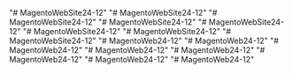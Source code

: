 "# MagentoWebSite24-12" 
"# MagentoWebSite24-12" 
"# MagentoWebSite24-12" 
"# MagentoWebSite24-12" 
"# MagentoWebSite24-12" 
"# MagentoWebSite24-12" 
"# MagentoWebSite24-12" 
"# MagentoWebSite24-12" 
"# MagentoWeb24-12" 
"# MagentoWeb24-12" 
"# MagentoWeb24-12" 
"# MagentoWeb24-12" 
"# MagentoWeb24-12" 
"# MagentoWeb24-12" 
"# MagentoWeb24-12" 
"# MagentoWeb24-12" 
